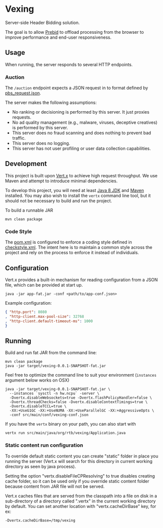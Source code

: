 # Vexing

Server-side Header Bidding solution.

The goal is to allow [Prebid](http://prebid.org/) to offload processing from the
browser to improve performance and end-user responsiveness.


## Usage

When running, the server responds to several HTTP endpoints.

### Auction

The `/auction` endpoint expects a JSON request in to format defined by
[pbs_request.json](https://github.com/prebid/prebid-server/blob/master/static/pbs_request.json).

The server makes the following assumptions:
- No ranking or decisioning is performed by this server. It just proxies
requests.
- No ad quality management (e.g., malware, viruses, deceptive creatives) is
performed by this server.
- This server does no fraud scanning and does nothing to prevent bad traffic.
- This server does no logging.
- This server has not user profiling or user data collection capabilities.


## Development

This project is built upon [Vert.x](http://vertx.io/) to achieve high request
throughput. We use Maven and attempt to introduce minimal dependencies.

To develop this project, you will need at least
[Java 8 JDK](http://www.oracle.com/technetwork/java/javase/downloads/index.html)
and [Maven](https://maven.apache.org/) installed.
You may also wish to install the `vertx` command line tool, but it should not be
necessary to build and run the project.

To build a runnable JAR
```shell
mvn clean package
```


### Code Style

The [pom.xml](pom.xml) is configured to enforce a coding style defined in
[checkstyle.xml](checkstyle.xml). The intent here is to maintain a common style
across the project and rely on the process to enforce it instead of individuals.


## Configuration

Vert.x provides a built-in mechanism for reading configuration from a JSON file,
which can be provided at start up.
```shell
java -jar app-fat.jar -conf <path/to/app-conf.json>
```

Example configuration:
```json
{ "http.port": 8080
, "http-client.max-pool-size": 32768
, "http-client.default-timeout-ms": 1000
}
```


## Running

Build and run fat JAR from the command line:
```shell
mvn clean package
java -jar target/vexing-0.0.1-SNAPSHOT-fat.jar
```

Feel free to optimize the command line to suit your environment
(`instances` argument below works on OSX)
```shell
java -jar target/vexing-0.0.1-SNAPSHOT-fat.jar \
  --instances `sysctl -n hw.ncpu` -server \
  -Dvertx.disableWebsockets=true -Dvertx.flashPolicyHandler=false \
  -Dvertx.threadChecks=false -Dvertx.disableContextTimings=true \
  -Dvertx.disableTCCL=true \
  -XX:+UseG1GC -XX:+UseNUMA -XX:+UseParallelGC -XX:+AggressiveOpts \
  -conf src/main/conf/vexing-conf.json
```

If you have the `vertx` binary on your path, you can also start with
```shell
vertx run src/main/java/org/rtb/vexing/Application.java
```

### Static content run configuration
To override default static content you can create "static" folder in place you running the server (Vert.x will search for this directory in current working directory as seen by java process).

Setting the option "vertx.disableFileCPResolving" to true disables creating cache folder, so it can be used only if you override static content folder because content from JAR file will not be served.

Vert.x caches files that are served from the classpath into a file on disk in a sub-directory of a directory called ".vertx" in the current working directory by default.
You can set another location with "vertx.cacheDirBase" key, for ex:
```shell
-Dvertx.cacheDirBase=/tmp/vexing
```
